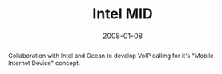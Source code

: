 ---
eleventyExcludeFromCollections: false

layout: article.njk
title: Intel MID
client: Skype
partner: Intel
date: 2008-01-08
abstract: Collaboration with Intel and Ocean to develop VoIP calling for it's "Mobile Internet Device" concept.
headline: An early iteration of the tablet form
collaborators:
 - Ocean Observations
 - Oliver Reitalu
text:
  - Intel's UMD (Ultra Mobility Device) group engaged with my team to produce
    a beta application for their experimental MID concept, porting the Skype
    codebase to a Linux embedded version.
  - This early version of the application was announced at CES in 2008, but a lack of market interest
    and the arrival of the iPad in 2010 closed this project soon thereafter.
media:
  - intel-mid.png
tags: 
 - hardware
---